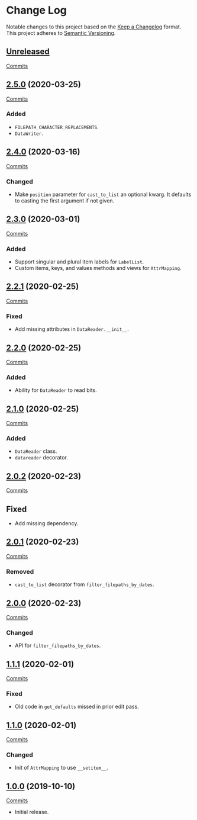 # Change Log

Notable changes to this project based on the [Keep a Changelog](https://keepachangelog.com) format.
This project adheres to [Semantic Versioning](https://semver.org).


## [Unreleased](https://github.com/thebigmunch/tbm-utils/tree/master)

[Commits](https://github.com/thebigmunch/tbm-utils/compare/2.5.0...master)


## [2.5.0](https://github.com/thebigmunch/tbm-utils/releases/tag/2.5.0) (2020-03-25)

[Commits](https://github.com/thebigmunch/tbm-utils/compare/2.4.0...2.5.0)

### Added

* ``FILEPATH_CHARACTER_REPLACEMENTS``.
* ``DataWriter``.


## [2.4.0](https://github.com/thebigmunch/tbm-utils/releases/tag/2.4.0) (2020-03-16)

[Commits](https://github.com/thebigmunch/tbm-utils/compare/2.3.0...2.4.0)

### Changed

* Make ``position`` parameter for ``cast_to_list`` an optional kwarg.
	It defaults to casting the first argument if not given.


## [2.3.0](https://github.com/thebigmunch/tbm-utils/releases/tag/2.3.0) (2020-03-01)

[Commits](https://github.com/thebigmunch/tbm-utils/compare/2.2.1...2.3.0)

### Added

* Support singular and plural item labels for ``LabelList``.
* Custom items, keys, and values methods and views for ``AttrMapping``.


## [2.2.1](https://github.com/thebigmunch/tbm-utils/releases/tag/2.2.1) (2020-02-25)

[Commits](https://github.com/thebigmunch/tbm-utils/compare/2.2.0...2.2.1)

### Fixed

* Add missing attributes in ``DataReader.__init__``.


## [2.2.0](https://github.com/thebigmunch/tbm-utils/releases/tag/2.2.0) (2020-02-25)

[Commits](https://github.com/thebigmunch/tbm-utils/compare/2.1.0...2.2.0)

### Added

* Ability for ``DataReader`` to read bits.


## [2.1.0](https://github.com/thebigmunch/tbm-utils/releases/tag/2.1.0) (2020-02-25)

[Commits](https://github.com/thebigmunch/tbm-utils/compare/2.0.2...2.1.0)

### Added

* ``DataReader`` class.
* ``datareader`` decorator.


## [2.0.2](https://github.com/thebigmunch/tbm-utils/releases/tag/2.0.2) (2020-02-23)

[Commits](https://github.com/thebigmunch/tbm-utils/compare/2.0.1...2.0.2)

## Fixed

* Add missing dependency.


## [2.0.1](https://github.com/thebigmunch/tbm-utils/releases/tag/2.0.1) (2020-02-23)

[Commits](https://github.com/thebigmunch/tbm-utils/compare/2.0.0...2.0.1)

### Removed

* ``cast_to_list`` decorator from ``filter_filepaths_by_dates``.


## [2.0.0](https://github.com/thebigmunch/tbm-utils/releases/tag/2.0.0) (2020-02-23)

[Commits](https://github.com/thebigmunch/tbm-utils/compare/1.1.1...2.0.0)

### Changed

* API for ``filter_filepaths_by_dates``.


## [1.1.1](https://github.com/thebigmunch/tbm-utils/releases/tag/1.1.1) (2020-02-01)

[Commits](https://github.com/thebigmunch/tbm-utils/compare/1.1.0...1.1.1)

### Fixed

* Old code in ``get_defaults`` missed in prior edit pass.


## [1.1.0](https://github.com/thebigmunch/tbm-utils/releases/tag/1.1.0) (2020-02-01)

[Commits](https://github.com/thebigmunch/tbm-utils/compare/1.0.0...1.1.0)

### Changed

* Init of ``AttrMapping`` to use ``__setitem__``.


## [1.0.0](https://github.com/thebigmunch/tbm-utils/releases/tag/1.0.0) (2019-10-10)

[Commits](https://github.com/thebigmunch/tbm-utils/commit/cf46bd09ee883e9e82d5b9f584c7f910675d18f6)

* Initial release.
